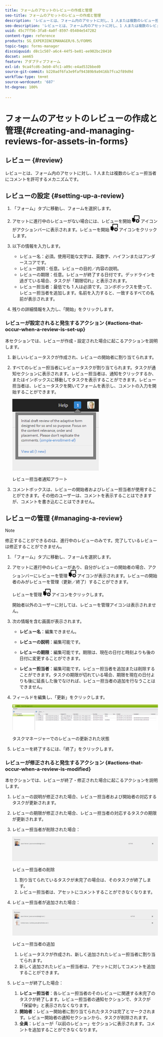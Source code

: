 ```yaml
---
title: フォームのアセットのレビューの作成と管理
seo-title: フォームのアセットのレビューの作成と管理
description: 'レビューとは、フォーム内のアセットに対し、1 人または複数のレビュー担当者にコメントを許可するメカニズムです。 '
seo-description: 'レビューとは、フォーム内のアセットに対し、1 人または複数のレビュー担当者にコメントを許可するメカニズムです。 '
uuid: 45c7ff56-3fa8-4a0f-8597-05404e547282
content-type: reference
products: SG_EXPERIENCEMANAGER/6.5/FORMS
topic-tags: forms-manager
discoiquuid: d8c1c507-a6c4-44f5-be01-ee902bc28410
docset: aem65
feature: アダプティブフォーム
exl-id: 9ca4fcd6-3eb0-4fc1-a09c-e4ad532bbed0
source-git-commit: b220adf6fa3e9faf94389b9a9416b7fca2f89d9d
workflow-type: tm+mt
source-wordcount: '687'
ht-degree: 100%

---
```


# フォームのアセットのレビューの作成と管理{#creating-and-managing-reviews-for-assets-in-forms}

## レビュー {#review}

レビューとは、フォーム内のアセットに対し、1 人または複数のレビュー担当者にコメントを許可するメカニズムです。

## レビューの設定 {#setting-up-a-review}

1. 「フォーム」タブに移動し、フォームを選択します。
1. アセットに進行中のレビューがない場合には、レビューを開始 ![aem6forms_review_chat_comment](assets/aem6forms_review_chat_comment.png) アイコンがアクションバーに表示されます。レビューを開始 ![aem6forms_review_chat_comment](assets/aem6forms_review_chat_comment.png) アイコンをクリックします。
1. 以下の情報を入力します。

   * レビュー名：必須。使用可能な文字は、英数字、ハイフンまたはアンダースコアです。
   * レビュー説明：任意。レビューの目的／内容の説明。
   * レビューの期限：任意。レビューが終了する日付です。デッドラインを過ぎている場合、タスクが「期限切れ」と表示されます。
   * レビュー担当者：最低でも 1 人は必須です。コンボボックスを使って、レビュー担当者を追加します。名前を入力すると、一致するすべての名前が表示されます。

1. 残りの詳細情報を入力し、「開始」をクリックします。

### レビューが設定されると発生するアクション  {#actions-that-occur-when-a-review-is-set-up}

本セクションでは、レビューが作成・設定された場合に起こるアクションを説明します。

1. 新しいレビュータスクが作成され、レビューの開始者に割り当てられます。
1. すべてのレビュー担当者にレビュータスクが割り当てられます。タスクが通知セクションに表示されます。レビュー担当者は、通知をクリックするか、またはインボックスに移動してタスクを表示することができます。レビュー担当者は、レビュータスクを開いてフォームを表示し、コメントの入力を開始することができます。

   ![レビュー担当者通知アラート](assets/noti.png)

   レビュー担当者通知アラート

1. コメントボックスは、レビューの開始者およびレビュー担当者が使用することができます。その他のユーザーは、コメントを表示することはできますが、コメントを書き込むことはできません。

## レビューの管理 {#managing-a-review}

>[!NOTE]
>
>修正することができるのは、進行中のレビューのみです。完了しているレビューは修正することができません。

1. 「フォーム」タブに移動し、フォームを選択します。

1. アセットに進行中のレビューがあり、自分がレビューの開始者の場合、アクションバーにレビューを管理 ![aem6forms_review_chat_comment](assets/aem6forms_review_chat_comment.png) アイコンが表示されます。レビューの開始者のみがレビューを管理（更新／終了）することができます。

   レビューを管理 ![aem6forms_review_chat_comment](assets/aem6forms_review_chat_comment.png) アイコンをクリックします。

   開始者以外のユーザーに対しては、レビューを管理アイコンは表示されません。

1. 次の情報を含む画面が表示されます。

   * **レビュー名**：編集できません。

   * **レビューの説明**：編集可能です。

   * **レビューの期限**：編集可能です。期限は、現在の日付と時刻よりも後の日付に変更することができます。

   * **レビュー担当者**：編集可能です。レビュー担当者を追加または削除することができます。タスクの期限が切れている場合、期限を現在の日付よりも後に延長した後でなければ、レビュー担当者の追加を行なうことはできません。

1. フィールドを編集し、「更新」をクリックします。

   ![タスクマネージャーでのレビューの更新された状態](assets/tskmgr.png)

   タスクマネージャーでのレビューの更新された状態

1. レビューを終了するには、「終了」をクリックします。

### レビューが修正されると発生するアクション  {#actions-that-occur-when-a-review-is-modified}

本セクションでは、レビューが終了・修正された場合に起こるアクションを説明します。

1. レビューの説明が修正された場合、レビュー担当者および開始者の対応するタスクが更新されます。
1. レビューの期限が修正された場合、レビュー担当者の対応するタスクの期限が更新されます。

1. レビュー担当者が削除された場合：

   ![レビュー担当者の削除](assets/removeduser.png)

   レビュー担当者の削除

   1. 割り当てられているタスクが未完了の場合は、そのタスクが終了します。
   1. レビュー担当者は、アセットにコメントすることができなくなります。

1. レビュー担当者が追加された場合：

   ![レビュー担当者の追加](assets/addedreviewer.png)

   レビュー担当者の追加

   1. レビュータスクが作成され、新しく追加されたレビュー担当者に割り当てられます。
   1. 新しく追加されたレビュー担当者は、アセットに対してコメントを追加することができます。

1. レビューが終了した場合：

   1. **レビュー担当者**：各レビュー担当者のそのレビューに関連する未完了のタスクが終了します。レビュー担当者の通知セクションで、タスクが「保留中」と表示されなくなります。
   1. **開始者**：レビュー開始者に割り当てられたタスクは完了とマークされます。レビュー開始者の通知セクションから、タスクが削除されます。
   1. **全員**：レビューが「以前のレビュー」セクションに表示されます。コメントを追加することができなくなります。

